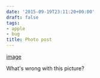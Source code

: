 ```yaml
---
date: '2015-09-19T23:11:20+00:00'
draft: false
tags:
- apple
- bug
title: Photo post
---
```


[image](/img/2015-09-19-photo-post/c7dd74bb05c0c63832f144e846c14bee890ce9e9528b8f69e6e513f3e06e7484.jpg)

What's wrong with this picture?
